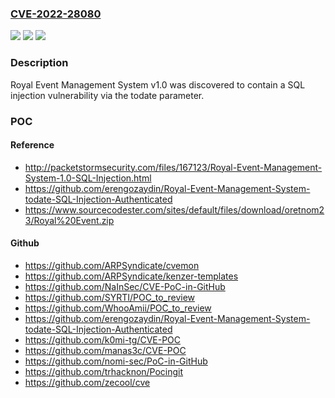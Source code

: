 ### [CVE-2022-28080](https://cve.mitre.org/cgi-bin/cvename.cgi?name=CVE-2022-28080)
![](https://img.shields.io/static/v1?label=Product&message=n%2Fa&color=blue)
![](https://img.shields.io/static/v1?label=Version&message=n%2Fa&color=blue)
![](https://img.shields.io/static/v1?label=Vulnerability&message=n%2Fa&color=brighgreen)

### Description

Royal Event Management System v1.0 was discovered to contain a SQL injection vulnerability via the todate parameter.

### POC

#### Reference
- http://packetstormsecurity.com/files/167123/Royal-Event-Management-System-1.0-SQL-Injection.html
- https://github.com/erengozaydin/Royal-Event-Management-System-todate-SQL-Injection-Authenticated
- https://www.sourcecodester.com/sites/default/files/download/oretnom23/Royal%20Event.zip

#### Github
- https://github.com/ARPSyndicate/cvemon
- https://github.com/ARPSyndicate/kenzer-templates
- https://github.com/NaInSec/CVE-PoC-in-GitHub
- https://github.com/SYRTI/POC_to_review
- https://github.com/WhooAmii/POC_to_review
- https://github.com/erengozaydin/Royal-Event-Management-System-todate-SQL-Injection-Authenticated
- https://github.com/k0mi-tg/CVE-POC
- https://github.com/manas3c/CVE-POC
- https://github.com/nomi-sec/PoC-in-GitHub
- https://github.com/trhacknon/Pocingit
- https://github.com/zecool/cve

